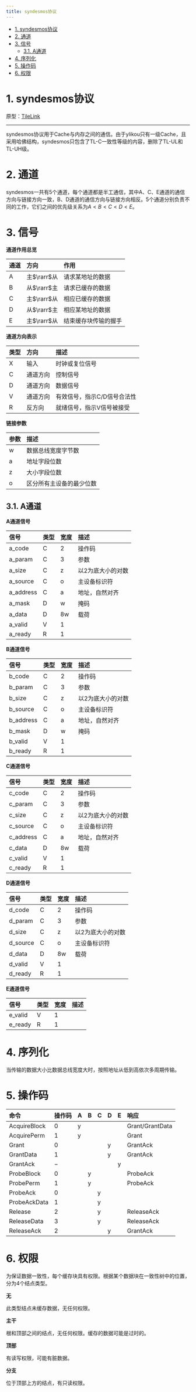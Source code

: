 ```yaml
---
title: syndesmos协议
---
```


- [1. syndesmos协议](#1-syndesmos协议)
- [2. 通道](#2-通道)
- [3. 信号](#3-信号)
  - [3.1. A通道](#31-a通道)
- [4. 序列化](#4-序列化)
- [5. 操作码](#5-操作码)
- [6. 权限](#6-权限)

# 1. syndesmos协议

原型：[TileLink](https://www.sifive.com/document-file/tilelink-spec-1.9.3)

---

syndesmos协议用于Cache与内存之间的通信。由于ylikou只有一级Cache，且采用哈佛结构，syndesmos只包含了TL-C一致性等级的内容，删除了TL-UL和TL-UH级。

# 2. 通道

syndesmos一共有5个通道，每个通道都是半工通信，其中A、C、E通道的通信方向与链接方向一致，B、D通道的通信方向与链接方向相反。5个通道分别负责不同的工作，它们之间的优先级关系为$A<B<C<D<E$。

# 3. 信号

**通道作用总览**

|通道|方向|作用|
|:--|:--|:--|
|A|主$\rarr$从|请求某地址的数据|
|B|从$\rarr$主|请求已缓存的数据|
|C|主$\rarr$从|相应已缓存的数据|
|D|从$\rarr$主|相应某地址的数据|
|E|主$\rarr$从|结束缓存块传输的握手|

**通道方向表示**

|类型|方向|描述|
|:--|:--|:--|
|X|输入|时钟或复位信号|
|C|通道方向|控制信号|
|D|通道方向|数据信号|
|V|通道方向|有效信号，指示C/D信号合法性|
|R|反方向|就绪信号，指示V信号被接受|

**链接参数**

|参数|描述|
|:--|:--|
|w|数据总线宽度字节数|
|a|地址字段位数|
|z|大小字段位数|
|o|区分所有主设备的最少位数|

## 3.1. A通道

**A通道信号**

|信号|类型|宽度|描述|
|:--|:--|:--|:--|
|a_code|C|2|操作码|
|a_param|C|3|参数|
|a_size|C|z|以2为底大小的对数|
|a_source|C|o|主设备标识符|
|a_address|C|a|地址，自然对齐|
|a_mask|D|w|掩码|
|a_data|D|8w|载荷|
|a_valid|V|1||
|a_ready|R|1||

**B通道信号**

|信号|类型|宽度|描述|
|:--|:--|:--|:--|
|b_code|C|2|操作码|
|b_param|C|3|参数|
|b_size|C|z|以2为底大小的对数|
|b_source|C|o|主设备标识符|
|b_address|C|a|地址，自然对齐|
|b_mask|D|w|掩码|
|b_valid|V|1||
|b_ready|R|1||

**C通道信号**

|信号|类型|宽度|描述|
|:--|:--|:--|:--|
|c_code|C|2|操作码|
|c_param|C|3|参数|
|c_size|C|z|以2为底大小的对数|
|c_source|C|o|主设备标识符|
|c_address|C|a|地址，自然对齐|
|c_data|D|8w|载荷|
|c_valid|V|1||
|c_ready|R|1||

**D通道信号**

|信号|类型|宽度|描述|
|:--|:--|:--|:--|
|d_code|C|2|操作码|
|d_param|C|3|参数|
|d_size|C|z|以2为底大小的对数|
|d_source|C|o|主设备标识符|
|d_data|D|8w|载荷|
|d_valid|V|1||
|d_ready|R|1||

**E通道信号**

|信号|类型|宽度|描述|
|:--|:--|:--|:--|
|e_valid|V|1||
|e_ready|R|1||

# 4. 序列化

当传输的数据大小比数据总线宽度大时，按照地址从低到高依次多周期传输。

# 5. 操作码

|命令|操作码|A|B|C|D|E|响应|
|:--|:--|:--|:--|:--|:--|:--|:--|
|AcquireBlock|0|y|||||Grant/GrantData|
|AcquirePerm|1|y|||||Grant|
|Grant|0||||y||GrantAck|
|GrantData|1||||y||GrantAck|
|GrantAck|$-$|||||y||
|ProbeBlock|0||y||||ProbeAck|
|ProbePerm|1||y||||ProbeAck|
|ProbeAck|0|||y|||
|ProbeAckData|1|||y|||
|Release|2|||y|||ReleaseAck|
|ReleaseData|3|||y|||ReleaseAck|
|ReleaseAck|2||||y||GrantAck|

# 6. 权限

为保证数据一致性，每个缓存块具有权限。根据某个数据块在一致性树中的位置，分为4个结点类型。

**无**

此类型结点未缓存数据，无任何权限。

**主干**

根和顶部之间的结点，无任何权限。缓存的数据可能是过时的。

**顶部**

有读写权限，可能有脏数据。

**分支**

位于顶部上方的结点，有只读权限。
